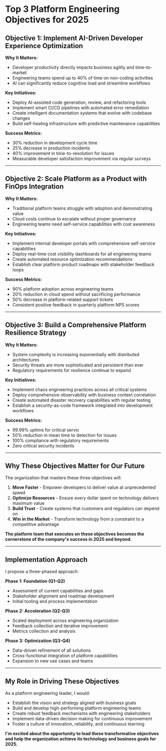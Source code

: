 # Top 3 Platform Engineering Objectives for 2025

## Objective 1: Implement AI-Driven Developer Experience Optimization

**Why It Matters:**

- Developer productivity directly impacts business agility and time-to-market
- Engineering teams spend up to 40% of time on non-coding activities
- AI can significantly reduce cognitive load and streamline workflows

**Key Initiatives:**

- Deploy AI-assisted code generation, review, and refactoring tools
- Implement smart CI/CD pipelines with automated error remediation
- Create intelligent documentation systems that evolve with codebase changes
- Build self-healing infrastructure with predictive maintenance capabilities

**Success Metrics:**

- 30% reduction in development cycle time
- 25% decrease in production incidents
- 40% improvement in time-to-resolution for issues
- Measurable developer satisfaction improvement via regular surveys

---

## Objective 2: Scale Platform as a Product with FinOps Integration

**Why It Matters:**

- Traditional platform teams struggle with adoption and demonstrating value
- Cloud costs continue to escalate without proper governance
- Engineering teams need self-service capabilities with cost awareness

**Key Initiatives:**

- Implement internal developer portals with comprehensive self-service capabilities
- Deploy real-time cost visibility dashboards for all engineering teams
- Create automated resource optimization recommendations
- Establish clear platform product roadmaps with stakeholder feedback loops

**Success Metrics:**

- 90% platform adoption across engineering teams
- 20% reduction in cloud spend without sacrificing performance
- 50% decrease in platform-related support tickets
- Consistent positive feedback in quarterly platform NPS scores

---

## Objective 3: Build a Comprehensive Platform Resilience Strategy

**Why It Matters:**

- System complexity is increasing exponentially with distributed architectures
- Security threats are more sophisticated and persistent than ever
- Regulatory requirements for resilience continue to expand

**Key Initiatives:**

- Implement chaos engineering practices across all critical systems
- Deploy comprehensive observability with business context correlation
- Create automated disaster recovery capabilities with regular testing
- Establish a security-as-code framework integrated into development workflows

**Success Metrics:**

- 99.99% uptime for critical servic
- 50% reduction in mean time to detection for issues
- 100% compliance with regulatory requirements
- Zero critical security incidents

---

## Why These Objectives Matter for Our Future

The organization that masters these three objectives will:

1. **Move Faster** - Empower developers to deliver value at unprecedented speed
2. **Optimize Resources** - Ensure every dollar spent on technology delivers maximum value
3. **Build Trust** - Create systems that customers and regulators can depend on
4. **Win in the Market** - Transform technology from a constraint to a competitive advantage

**The platform team that executes on these objectives becomes the cornerstone of the company's success in 2025 and beyond.**

---

## Implementation Approach

I propose a three-phased approach:

**Phase 1: Foundation (Q1-Q2)**

- Assessment of current capabilities and gaps
- Stakeholder alignment and roadmap development
- Initial tooling and process implementation

**Phase 2: Acceleration (Q2-Q3)**

- Scaled deployment across engineering organization
- Feedback collection and iterative improvement
- Metrics collection and analysis

**Phase 3: Optimization (Q3-Q4)**

- Data-driven refinement of all solutions
- Cross-functional integration of platform capabilities
- Expansion to new use cases and teams

---

## My Role in Driving These Objectives

As a platform engineering leader, I would:

- Establish the vision and strategy aligned with business goals
- Build and develop high-performing platform engineering teams
- Create robust feedback mechanisms with engineering stakeholders
- Implement data-driven decision making for continuous improvement
- Foster a culture of innovation, reliability, and continuous learning

**I'm excited about the opportunity to lead these transformative objectives and help the organization achieve its technology and business goals for 2025.**